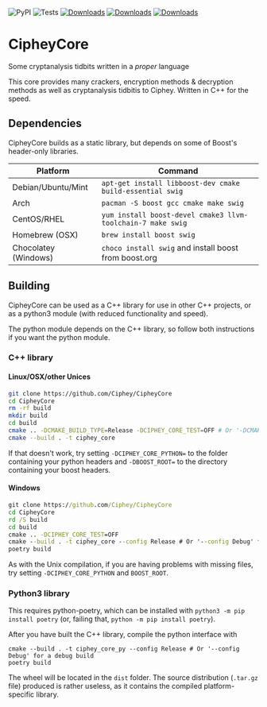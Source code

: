![PyPI](https://img.shields.io/pypi/v/cipheycore)
![Tests](https://github.com/Ciphey/CipheyCore/workflows/Tests/badge.svg)
[![Downloads](https://pepy.tech/badge/cipheycore)](https://pepy.tech/project/cipheycore)
[![Downloads](https://pepy.tech/badge/cipheycore/month)](https://pepy.tech/project/cipheycore/month)
[![Downloads](https://pepy.tech/badge/cipheycore/week)](https://pepy.tech/project/cipheycore/week)
# CipheyCore
Some cryptanalysis tidbits written in a *proper* language

This core provides many crackers, encryption methods & decryption methods as well as cryptanalysis tidbitis to Ciphey. Written in C++ for the speed.

## Dependencies
CipheyCore builds as a static library, but depends on some of Boost's header-only libraries.

| Platform | Command |
| - | - | 
| Debian/Ubuntu/Mint | `apt-get install libboost-dev cmake build-essential swig` |
| Arch | `pacman -S boost gcc cmake make swig` |
| CentOS/RHEL | `yum install boost-devel cmake3 llvm-toolchain-7 make swig` |
| Homebrew (OSX) | `brew install boost swig` |
| Chocolatey (Windows) | `choco install swig` and install boost from boost.org |

## Building

CipheyCore can be used as a C++ library for use in other C++ projects, or as a python3 module (with reduced functionality and speed). 

The python module depends on the C++ library, so follow both instructions if you want the python module.

### C++ library
#### Linux/OSX/other Unices
```bash
git clone https://github.com/Ciphey/CipheyCore
cd CipheyCore
rm -rf build
mkdir build
cd build
cmake .. -DCMAKE_BUILD_TYPE=Release -DCIPHEY_CORE_TEST=OFF # Or '-DCMAKE_BUILD_TYPE=Debug' for a debug build
cmake --build . -t ciphey_core
```
If that doesn't work, try setting `-DCIPHEY_CORE_PYTHON=` to the folder containing your python headers and `-DBOOST_ROOT=` to the directory containing your boost headers.

#### Windows
```cmd
git clone https://github.com/Ciphey/CipheyCore
cd CipheyCore
rd /S build
cd build
cmake .. -DCIPHEY_CORE_TEST=OFF
cmake --build . -t ciphey_core --config Release # Or '--config Debug' for a debug build
poetry build
```

As with the Unix compilation, if you are having problems with missing files, try setting `-DCIPHEY_CORE_PYTHON` and `BOOST_ROOT`.

### Python3 library
This requires python-poetry, which can be installed with `python3 -m pip install poetry` (or, failing that, `python -m pip install poetry`).

After you have built the C++ library, compile the python interface with
```
cmake --build . -t ciphey_core_py --config Release # Or '--config Debug' for a debug build
poetry build
```

The wheel will be located in the `dist` folder. The source distribution (`.tar.gz` file) produced is rather useless, as it contains the compiled platform-specific library.
